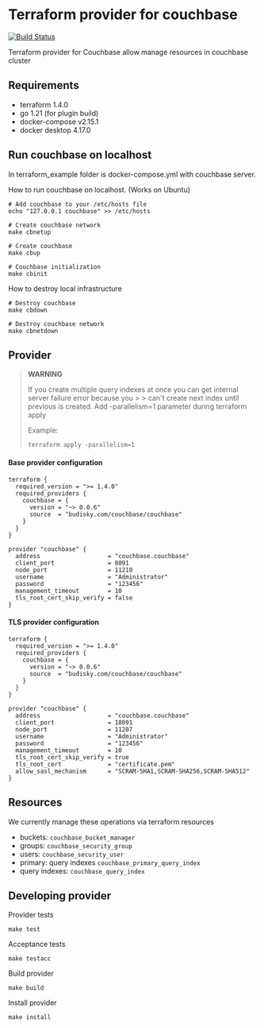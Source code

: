 # Terraform provider for couchbase
[![Build Status](https://drone.budisky.com/api/badges/lukasbudisky/terraform-provider-couchbase/status.svg)](https://drone.budisky.com/lukasbudisky/terraform-provider-couchbase)

Terraform provider for Couchbase allow manage resources in couchbase cluster

## Requirements
- terraform 1.4.0
- go 1.21 (for plugin build)
- docker-compose v2.15.1
- docker desktop 4.17.0

## Run couchbase on localhost
In terraform_example folder is docker-compose.yml with couchbase server.

How to run couchbase on localhost. (Works on Ubuntu)
```
# Add couchbase to your /etc/hosts file
echo "127.0.0.1 couchbase" >> /etc/hosts

# Create couchbase network
make cbnetup

# Create couchbase
make cbup

# Couchbase initialization
make cbinit
```
How to destroy local infrastructure
```
# Destroy couchbase
make cbdown

# Destroy couchbase network
make cbnetdown
```

## Provider

> **WARNING**
>
> If you create multiple query indexes at once you can get internal server failure error because you > > can't create next index until previous is created.
> Add -parallelism=1 parameter during terraform apply
>
> Example:
>```
>terraform apply -parallelism=1
>```

#### Base provider configuration
```
terraform {
  required_version = ">= 1.4.0"
  required_providers {
    couchbase = {
      version = "~> 0.0.6"
      source  = "budisky.com/couchbase/couchbase"
    }
  }
}

provider "couchbase" {
  address                   = "couchbase.couchbase"
  client_port               = 8091
  node_port                 = 11210
  username                  = "Administrator"
  password                  = "123456"
  management_timeout        = 10
  tls_root_cert_skip_verify = false
}
```

#### TLS provider configuration
```
terraform {
  required_version = ">= 1.4.0"
  required_providers {
    couchbase = {
      version = "~> 0.0.6"
      source  = "budisky.com/couchbase/couchbase"
    }
  }
}

provider "couchbase" {
  address                   = "couchbase.couchbase"
  client_port               = 18091
  node_port                 = 11207
  username                  = "Administrator"
  password                  = "123456"
  management_timeout        = 10
  tls_root_cert_skip_verify = true
  tls_root_cert             = "certificate.pem"
  allow_sasl_mechanism      = "SCRAM-SHA1,SCRAM-SHA256,SCRAM-SHA512"
}
```

## Resources
We currently manage these operations via terraform resources
- buckets: ```couchbase_bucket_manager```
- groups: ```couchbase_security_group```
- users: ```couchbase_security_user```
- primary: query indexes ```couchbase_primary_query_index```
- query indexes: ```couchbase_query_index```

## Developing provider
Provider tests
```
make test
```
Acceptance tests
```
make testacc
```
Build provider
```
make build
```
Install provider
```
make install
```

